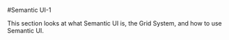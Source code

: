 #Semantic UI-1

This section looks at what Semantic UI is, the Grid System, and how to use Semantic UI.